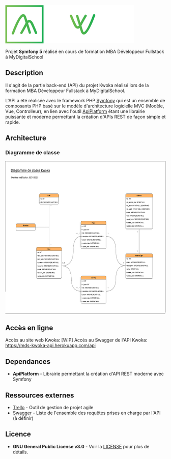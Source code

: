 <img src="assets/img/logo/logo_kwoka_blanc.png" alt="Logo Kwoka" height="120" />

Projet **Symfony 5** réalisé en cours de formation MBA Développeur Fullstack à MyDigitalSchool

## Description

Il s'agit de la partie back-end (API) du projet Kwoka réalisé lors de la formation MBA Développeur Fullstack à MyDigitalSchool.

L'API a été réalisée avec le framework PHP [Symfony](https://symfony.com/) qui est un ensemble de composants PHP basé sur le modèle d'architecture logicielle MVC (Modèle, Vue, Controlleur),
en lien avec l'outil [ApiPlatform](https://api-platform.com/) étant une librairie puissante et moderne permettant la création d'APIs REST de façon simple et rapide.

## Architecture

### Diagramme de classe

<img src="assets/img/Diagramme_de_classe_Kwoka_(Final).png" alt="Diagramme de classe Kwoka" height="480" />

## Accès en ligne

Accès au site web Kwoka: [WIP]
Accès au Swagger de l'API Kwoka: https://mds-kwoka-api.herokuapp.com/api

## Dependances

* **ApiPlatform** - Librairie permettant la création d'API REST moderne avec Symfony

## Ressources externes

* [Trello](https://trello.com/b/2GEz4fMe/kwoka-back-end) - Outil de gestion de projet agile
* [Swagger](#) - Liste de l'ensemble des requêtes prises en charge par l'API (à définir)

## Licence

* **GNU General Public License v3.0** - Voir la [LICENSE](LICENSE) pour plus de détails.
